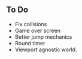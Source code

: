## To Do

- Fix collisions
- Game over screen
- Better jump mechanics
- Round timer
- Viewport agnostic world.

<!--

### Required

- Fix collisions
- End game screen
- Cats?

### Should have

- Music
- Better jump mechanics
- Limited weapons
- Captions for events such as players dying
- Jump animation

### Nice to have

- Game mechanics
  - Weapon improvements
    - Better grenade collisions
  - Crates (weapon drops)
- QoL
  - Auto show/hide health labels
  - Player names (auto generated)
  - Hide menu when player is overlapping them.
  - Better camera following
- Others
  - Level select screen 
  - Terrain objects
  - Multiplayer

-->
